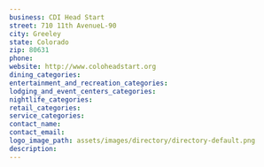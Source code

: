 ```yaml
---
business: CDI Head Start
street: 710 11th AvenueL-90
city: Greeley
state: Colorado
zip: 80631
phone: 
website: http://www.coloheadstart.org
dining_categories: 
entertainment_and_recreation_categories: 
lodging_and_event_centers_categories: 
nightlife_categories: 
retail_categories: 
service_categories: 
contact_name: 
contact_email: 
logo_image_path: assets/images/directory/directory-default.png
description: 
---
```

